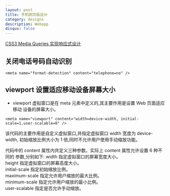 ```yaml
---
layout: post
title: 手机网页版设计
category: designs
description: Webapp
disqus: false
---
```


[CSS3 Media Queries 实现响应式设计](http://www.cnblogs.com/lhb25/archive/2012/12/04/css3-media-queries.html)

## 关闭电话号码自动识别

```
<meta name="format-detection" content="telephone=no" />
```


## viewport 设置适应移动设备屏幕大小
* viewport 虚拟窗口是在 meta 元素中定义的,其主要作用是设置 Web 页面适应移动 设备的屏幕大小。

```
<meta name="viewport" content="width=device-width, initial-scale=1,user-scalable=0" />
```

该代码的主要作用是自定义虚拟窗口,并指定虚拟窗口 width 宽度为 device-width, 初始缩放比例大小为 1 倍,同时不允许用户使用手动缩放功能。

代码中的 content 属性内共定义三种参数。实际上 content 属性允许设置 6 种不同的 参数,分别如下:
width 指定虚拟窗口的屏幕宽度大小。   
height 指定虚拟窗口的屏幕高度大小。   
initial-scale 指定初始缩放比例。   
maximum-scale 指定允许用户缩放的最大比例。   
minimum-scale 指定允许用户缩放的最小比例。   
user-scalable 指定是否允许手动缩放。   